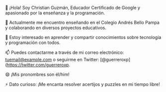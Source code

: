 👋 ¡Hola! Soy Christian Guzmán, Educador Certificado de Google y apasionado por la enseñanza y la programación.

🌱 Actualmente me encuentro enseñando en el Colegio Andrés Bello Pampa y colaborando en diversos proyectos educativos.

💬 Estoy interesado en aprender y compartir conocimientos sobre tecnología y programación con todos.

📫 Puedes contactarme a través de mi correo electrónico: [tuemail@example.com](mailto:tuemail@example.com) o seguirme en Twitter: [@guerreroxp](https://twitter.com/guerreroxp.

😄 ¡Mis pronombres son él/him!

⚡ Dato curioso: ¡Me encanta resolver acertijos y puzzles en mi tiempo libre!

<!---
guerreroxp/guerreroxp es un repositorio ✨ especial ✨ porque su `README.md` (este archivo) aparece en tu perfil de GitHub.
Puedes hacer clic en el enlace de Vista Previa para echar un vistazo a tus cambios.
--->

